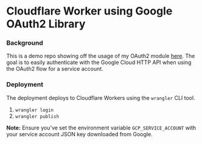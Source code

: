 # Cloudflare Worker using Google OAuth2 Library

### Background

This is a demo repo showing off the usage of my OAuth2 module [here](https://github.com/Schachte/cloudflare-google-auth). The goal is 
to easily authenticate with the Google Cloud HTTP API when using the OAuth2 flow for a service account.

### Deployment

The deployment deploys to Cloudflare Workers using the `wrangler` CLI tool.

1. `wrangler login`
2. `wrangler publish`

**Note:** Ensure you've set the environment variable `GCP_SERVICE_ACCOUNT` with your service account JSON key downloaded from Google.